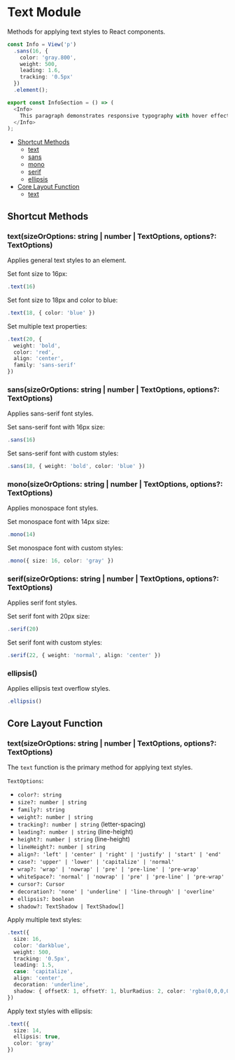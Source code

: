 # Text Module

Methods for applying text styles to React components.


```ts
const Info = View('p')
  .sans(16, {
    color: 'gray.800',
    weight: 500,
    leading: 1.6,
    tracking: '0.5px'
  })
  .element();

export const InfoSection = () => (
  <Info>
    This paragraph demonstrates responsive typography with hover effects.
  </Info>
);
```

- [Shortcut Methods](#shortcut-methods)
  - [text](#textsizeoroptions-string--number--textoptions-options-textoptions)
  - [sans](#sanssizeoroptions-string--number--textoptions-options-textoptions)
  - [mono](#monosizeoroptions-string--number--textoptions-options-textoptions)
  - [serif](#serifsizeoroptions-string--number--textoptions-options-textoptions)
  - [ellipsis](#ellipsis)
- [Core Layout Function](#core-layout-function)
  - [text](#textsizeoroptions-string--number--textoptions-options-textoptions-1)

## Shortcut Methods

### text(sizeOrOptions: string | number | TextOptions, options?: TextOptions)

Applies general text styles to an element.

Set font size to 16px:

```typescript
.text(16)
```

Set font size to 18px and color to blue:

```typescript
.text(18, { color: 'blue' })
```

Set multiple text properties:

```typescript
.text(20, {
  weight: 'bold',
  color: 'red',
  align: 'center',
  family: 'sans-serif'
})
```

### sans(sizeOrOptions: string | number | TextOptions, options?: TextOptions)

Applies sans-serif font styles.

Set sans-serif font with 16px size:

```typescript
.sans(16)
```

Set sans-serif font with custom styles:

```typescript
.sans(18, { weight: 'bold', color: 'blue' })
```

### mono(sizeOrOptions: string | number | TextOptions, options?: TextOptions)

Applies monospace font styles.

Set monospace font with 14px size:

```typescript
.mono(14)
```

Set monospace font with custom styles:

```typescript
.mono({ size: 16, color: 'gray' })
```

### serif(sizeOrOptions: string | number | TextOptions, options?: TextOptions)

Applies serif font styles.

Set serif font with 20px size:

```typescript
.serif(20)
```

Set serif font with custom styles:

```typescript
.serif(22, { weight: 'normal', align: 'center' })
```

### ellipsis()

Applies ellipsis text overflow styles.

```typescript
.ellipsis()
```

## Core Layout Function

### text(sizeOrOptions: string | number | TextOptions, options?: TextOptions)

The `text` function is the primary method for applying text styles.

`TextOptions`:
- `color?: string`
- `size?: number | string`
- `family?: string`
- `weight?: number | string`
- `tracking?: number | string` (letter-spacing)
- `leading?: number | string` (line-height)
- `height?: number | string` (line-height)
- `lineHeight?: number | string`
- `align?: 'left' | 'center' | 'right' | 'justify' | 'start' | 'end'`
- `case?: 'upper' | 'lower' | 'capitalize' | 'normal'`
- `wrap?: 'wrap' | 'nowrap' | 'pre' | 'pre-line' | 'pre-wrap'`
- `whiteSpace?: 'normal' | 'nowrap' | 'pre' | 'pre-line' | 'pre-wrap'`
- `cursor?: Cursor`
- `decoration?: 'none' | 'underline' | 'line-through' | 'overline'`
- `ellipsis?: boolean`
- `shadow?: TextShadow | TextShadow[]`

Apply multiple text styles:

```typescript
.text({
  size: 16,
  color: 'darkblue',
  weight: 500,
  tracking: '0.5px',
  leading: 1.5,
  case: 'capitalize',
  align: 'center',
  decoration: 'underline',
  shadow: { offsetX: 1, offsetY: 1, blurRadius: 2, color: 'rgba(0,0,0,0.2)' }
})
```

Apply text styles with ellipsis:

```typescript
.text({
  size: 14,
  ellipsis: true,
  color: 'gray'
})
```